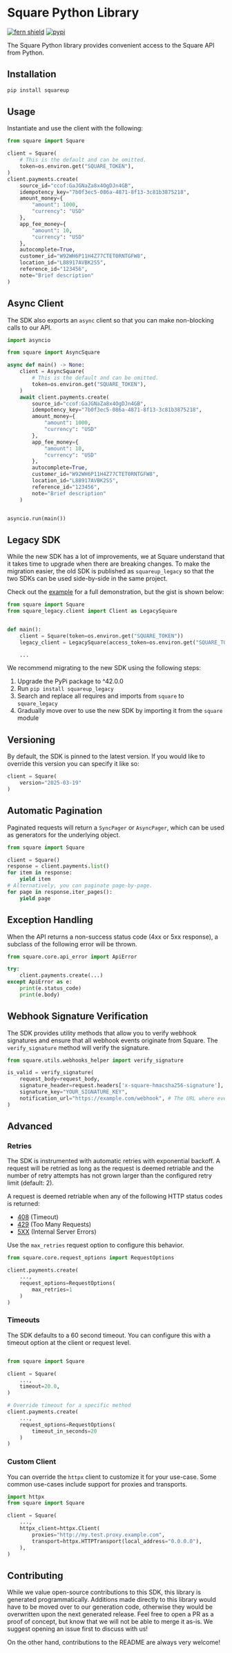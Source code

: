 # Square Python Library

[![fern shield](https://img.shields.io/badge/%F0%9F%8C%BF-Built%20with%20Fern-brightgreen)](https://buildwithfern.com?utm_source=github&utm_medium=github&utm_campaign=readme&utm_source=https%3A%2F%2Fgithub.com%2Fsquare%2Fsquare-python-sdk)
[![pypi](https://img.shields.io/pypi/v/squareup)](https://pypi.org/project/squareup)

The Square Python library provides convenient access to the Square API from Python.

## Installation

```sh
pip install squareup
```

## Usage

Instantiate and use the client with the following:

```python
from square import Square

client = Square(
    # This is the default and can be omitted.
    token=os.environ.get("SQUARE_TOKEN"),
)
client.payments.create(
    source_id="ccof:GaJGNaZa8x4OgDJn4GB",
    idempotency_key="7b0f3ec5-086a-4871-8f13-3c81b3875218",
    amount_money={
        "amount": 1000,
        "currency": "USD"
    },
    app_fee_money={
        "amount": 10,
        "currency": "USD"
    },
    autocomplete=True,
    customer_id="W92WH6P11H4Z77CTET0RNTGFW8",
    location_id="L88917AVBK2S5",
    reference_id="123456",
    note="Brief description"
)
```

## Async Client

The SDK also exports an `async` client so that you can make non-blocking calls to our API.

```python
import asyncio

from square import AsyncSquare

async def main() -> None:
    client = AsyncSquare(
        # This is the default and can be omitted.
        token=os.environ.get("SQUARE_TOKEN"),
    )
    await client.payments.create(
        source_id="ccof:GaJGNaZa8x4OgDJn4GB",
        idempotency_key="7b0f3ec5-086a-4871-8f13-3c81b3875218",
        amount_money={
            "amount": 1000,
            "currency": "USD"
        },
        app_fee_money={
            "amount": 10,
            "currency": "USD"
        },
        autocomplete=True,
        customer_id="W92WH6P11H4Z77CTET0RNTGFW8",
        location_id="L88917AVBK2S5",
        reference_id="123456",
        note="Brief description"
    )


asyncio.run(main())
```

## Legacy SDK

While the new SDK has a lot of improvements, we at Square understand that it takes time
to upgrade when there are breaking changes. To make the migration easier, the old SDK
is published as `squareup_legacy` so that the two SDKs can be used side-by-side in the
same project.

Check out the [example](./example/README.md) for a full demonstration, but the gist is
shown below:

```python
from square import Square
from square_legacy.client import Client as LegacySquare


def main():
    client = Square(token=os.environ.get("SQUARE_TOKEN"))
    legacy_client = LegacySquare(access_token=os.environ.get("SQUARE_TOKEN"))

    ...
```

We recommend migrating to the new SDK using the following steps:

1. Upgrade the PyPi package to ^42.0.0
2. Run `pip install squareup_legacy`
3. Search and replace all requires and imports from `square` to `square_legacy`
4. Gradually move over to use the new SDK by importing it from the `square` module

## Versioning

By default, the SDK is pinned to the latest version. If you would like
to override this version you can specify it like so:

```python
client = Square(
    version="2025-03-19"
)
```

## Automatic Pagination

Paginated requests will return a `SyncPager` or `AsyncPager`, which can be used
as generators for the underlying object.

```python
from square import Square

client = Square()
response = client.payments.list()
for item in response:
    yield item
# Alternatively, you can paginate page-by-page.
for page in response.iter_pages():
    yield page
```

## Exception Handling

When the API returns a non-success status code (4xx or 5xx response), a subclass of
the following error will be thrown.

```python
from square.core.api_error import ApiError

try:
    client.payments.create(...)
except ApiError as e:
    print(e.status_code)
    print(e.body)
```

## Webhook Signature Verification

The SDK provides utility methods that allow you to verify webhook signatures and ensure
that all webhook events originate from Square. The `verify_signature` method will verify
the signature.

```python
from square.utils.webhooks_helper import verify_signature

is_valid = verify_signature(
    request_body=request_body,
    signature_header=request.headers['x-square-hmacsha256-signature'],
    signature_key="YOUR_SIGNATURE_KEY",
    notification_url="https://example.com/webhook", # The URL where event notifications are sent.
)
```

## Advanced

### Retries

The SDK is instrumented with automatic retries with exponential backoff. A request will be retried as long
as the request is deemed retriable and the number of retry attempts has not grown larger than the configured
retry limit (default: 2).

A request is deemed retriable when any of the following HTTP status codes is returned:

- [408](https://developer.mozilla.org/en-US/docs/Web/HTTP/Status/408) (Timeout)
- [429](https://developer.mozilla.org/en-US/docs/Web/HTTP/Status/429) (Too Many Requests)
- [5XX](https://developer.mozilla.org/en-US/docs/Web/HTTP/Status/500) (Internal Server Errors)

Use the `max_retries` request option to configure this behavior.

```python
from square.core.request_options import RequestOptions

client.payments.create(
    ...,
    request_options=RequestOptions(
        max_retries=1
    )
)
```

### Timeouts

The SDK defaults to a 60 second timeout. You can configure this with a timeout option at the client or request level.

```python

from square import Square

client = Square(
    ...,
    timeout=20.0,
)

# Override timeout for a specific method
client.payments.create(
    ...,
    request_options=RequestOptions(
        timeout_in_seconds=20
    )
)
```

### Custom Client

You can override the `httpx` client to customize it for your use-case. Some common use-cases
include support for proxies and transports.

```python
import httpx
from square import Square

client = Square(
    ...,
    httpx_client=httpx.Client(
        proxies="http://my.test.proxy.example.com",
        transport=httpx.HTTPTransport(local_address="0.0.0.0"),
    ),
)
```

## Contributing

While we value open-source contributions to this SDK, this library is generated programmatically.
Additions made directly to this library would have to be moved over to our generation code,
otherwise they would be overwritten upon the next generated release. Feel free to open a PR as
a proof of concept, but know that we will not be able to merge it as-is. We suggest opening
an issue first to discuss with us!

On the other hand, contributions to the README are always very welcome!
